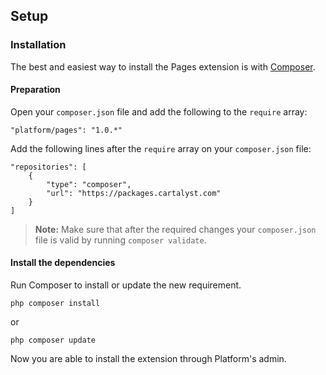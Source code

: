 ## Setup

### Installation

The best and easiest way to install the Pages extension is with [Composer](http://getcomposer.org).

#### Preparation

Open your `composer.json` file and add the following to the `require` array:

	"platform/pages": "1.0.*"

Add the following lines after the `require` array on your `composer.json` file:

	"repositories": [
		{
			"type": "composer",
			"url": "https://packages.cartalyst.com"
		}
	]

> **Note:** Make sure that after the required changes your `composer.json` file is valid by running `composer validate`.

#### Install the dependencies

Run Composer to install or update the new requirement.

	php composer install

or

	php composer update

Now you are able to install the extension through Platform's admin.

